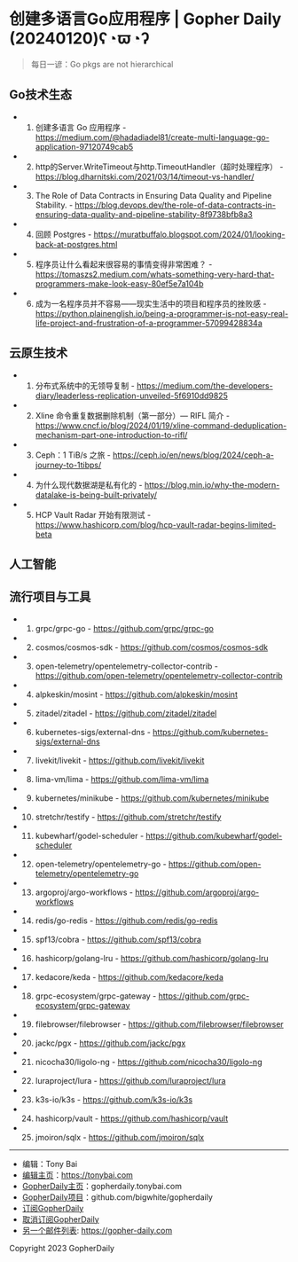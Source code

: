 # 创建多语言Go应用程序 | Gopher Daily (20240120)ʕ◔ϖ◔ʔ

>每日一谚：Go pkgs are not hierarchical

## Go技术生态


- 1. 创建多语言 Go 应用程序 - https://medium.com/@hadadiadel81/create-multi-language-go-application-97120749cab5

- 2. http的Server.WriteTimeout与http.TimeoutHandler（超时处理程序） - https://blog.dharnitski.com/2021/03/14/timeout-vs-handler/

- 3. The Role of Data Contracts in Ensuring Data Quality and Pipeline Stability. - https://blog.devops.dev/the-role-of-data-contracts-in-ensuring-data-quality-and-pipeline-stability-8f9738bfb8a3

- 4. 回顾 Postgres - https://muratbuffalo.blogspot.com/2024/01/looking-back-at-postgres.html

- 5. 程序员让什么看起来很容易的事情变得非常困难？ - https://tomaszs2.medium.com/whats-something-very-hard-that-programmers-make-look-easy-80ef5e7a104b

- 6. 成为一名程序员并不容易——现实生活中的项目和程序员的挫败感 - https://python.plainenglish.io/being-a-programmer-is-not-easy-real-life-project-and-frustration-of-a-programmer-57099428834a


## 云原生技术


- 1. 分布式系统中的无领导复制 - https://medium.com/the-developers-diary/leaderless-replication-unveiled-5f6910dd9825

- 2. Xline 命令重复数据删除机制（第一部分）— RIFL 简介 - https://www.cncf.io/blog/2024/01/19/xline-command-deduplication-mechanism-part-one-introduction-to-rifl/

- 3. Ceph：1 TiB/s 之旅 - https://ceph.io/en/news/blog/2024/ceph-a-journey-to-1tibps/

- 4. 为什么现代数据湖是私有化的 - https://blog.min.io/why-the-modern-datalake-is-being-built-privately/

- 5. HCP Vault Radar 开始有限测试 - https://www.hashicorp.com/blog/hcp-vault-radar-begins-limited-beta


## 人工智能



## 流行项目与工具


- 1. grpc/grpc-go - https://github.com/grpc/grpc-go

- 2. cosmos/cosmos-sdk - https://github.com/cosmos/cosmos-sdk

- 3. open-telemetry/opentelemetry-collector-contrib - https://github.com/open-telemetry/opentelemetry-collector-contrib

- 4. alpkeskin/mosint - https://github.com/alpkeskin/mosint

- 5. zitadel/zitadel - https://github.com/zitadel/zitadel

- 6. kubernetes-sigs/external-dns - https://github.com/kubernetes-sigs/external-dns

- 7. livekit/livekit - https://github.com/livekit/livekit

- 8. lima-vm/lima - https://github.com/lima-vm/lima

- 9. kubernetes/minikube - https://github.com/kubernetes/minikube

- 10. stretchr/testify - https://github.com/stretchr/testify

- 11. kubewharf/godel-scheduler - https://github.com/kubewharf/godel-scheduler

- 12. open-telemetry/opentelemetry-go - https://github.com/open-telemetry/opentelemetry-go

- 13. argoproj/argo-workflows - https://github.com/argoproj/argo-workflows

- 14. redis/go-redis - https://github.com/redis/go-redis

- 15. spf13/cobra - https://github.com/spf13/cobra

- 16. hashicorp/golang-lru - https://github.com/hashicorp/golang-lru

- 17. kedacore/keda - https://github.com/kedacore/keda

- 18. grpc-ecosystem/grpc-gateway - https://github.com/grpc-ecosystem/grpc-gateway

- 19. filebrowser/filebrowser - https://github.com/filebrowser/filebrowser

- 20. jackc/pgx - https://github.com/jackc/pgx

- 21. nicocha30/ligolo-ng - https://github.com/nicocha30/ligolo-ng

- 22. luraproject/lura - https://github.com/luraproject/lura

- 23. k3s-io/k3s - https://github.com/k3s-io/k3s

- 24. hashicorp/vault - https://github.com/hashicorp/vault

- 25. jmoiron/sqlx - https://github.com/jmoiron/sqlx


----

- 编辑：Tony Bai
- [编辑主页](https://tonybai.com)：https://tonybai.com
- [GopherDaily主页](https://gopherdaily.tonybai.com)：gopherdaily.tonybai.com
- [GopherDaily项目](https://github.com/bigwhite/gopherdaily)：github.com/bigwhite/gopherdaily
- [订阅GopherDaily](https://gopherdaily.tonybai.com/subscribe)
- [取消订阅GopherDaily](https://gopherdaily.tonybai.com/unsubscribe)
- [另一个邮件列表](https://gopher-daily.com): https://gopher-daily.com

Copyright 2023 GopherDaily
